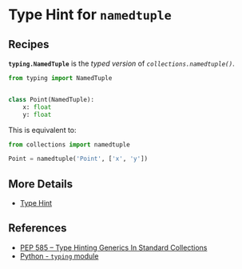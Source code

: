 # Type Hint for `namedtuple`

## Recipes

**`typing.NamedTuple`** is the *typed version* of *`collections.namedtuple()`*.

```python
from typing import NamedTuple


class Point(NamedTuple):
    x: float
    y: float
```

This is equivalent to:

```python
from collections import namedtuple

Point = namedtuple('Point', ['x', 'y'])
```

## More Details

- [Type Hint](type_hint)

## References

- [PEP 585 – Type Hinting Generics In Standard Collections](https://peps.python.org/pep-0585/)
- [Python - `typing` module](https://docs.python.org/3/library/typing.html)
